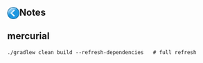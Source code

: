 ## [<img align="left" src="../images/back_button.png" width="28">](../index.md) Notes


## mercurial

```
./gradlew clean build --refresh-dependencies   # full refresh
```

